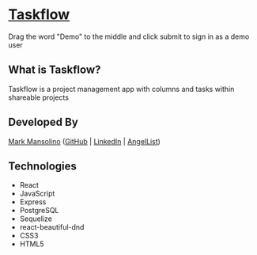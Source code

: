 # [Taskflow](https://taskflow.herokuapp.com)

Drag the word "Demo" to the middle and click submit to sign in as a demo user

## What is Taskflow?

Taskflow is a project management app with columns and tasks within shareable projects

## Developed By

[Mark Mansolino](https://markjm610.github.io/) ([GitHub](https://github.com/markjm610) | [LinkedIn](https://www.linkedin.com/in/markmansolino/) | [AngelList](https://angel.co/u/mark-mansolino))

## Technologies

- React
- JavaScript
- Express
- PostgreSQL
- Sequelize
- react-beautiful-dnd
- CSS3
- HTML5
